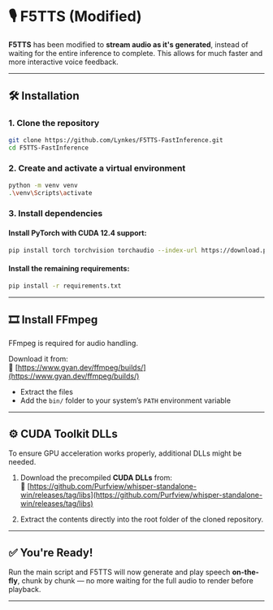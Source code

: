 # 🎙️ F5TTS (Modified)

**F5TTS** has been modified to **stream audio as it's generated**, instead of waiting for the entire inference to complete. This allows for much faster and more interactive voice feedback.

---

## 🛠️ Installation

### 1. Clone the repository

```bash
git clone https://github.com/Lynkes/F5TTS-FastInference.git
cd F5TTS-FastInference
```

### 2. Create and activate a virtual environment

```bash
python -m venv venv
.\venv\Scripts\activate
```

### 3. Install dependencies

#### Install PyTorch with CUDA 12.4 support:

```bash
pip install torch torchvision torchaudio --index-url https://download.pytorch.org/whl/cu124
```

#### Install the remaining requirements:

```bash
pip install -r requirements.txt
```

---

## 🎞️ Install FFmpeg

FFmpeg is required for audio handling.

Download it from:  
🔗 [https://www.gyan.dev/ffmpeg/builds/](https://www.gyan.dev/ffmpeg/builds/)

- Extract the files
- Add the `bin/` folder to your system’s `PATH` environment variable

---

## ⚙️ CUDA Toolkit DLLs

To ensure GPU acceleration works properly, additional DLLs might be needed.

1. Download the precompiled **CUDA DLLs** from:  
   🔗 [https://github.com/Purfview/whisper-standalone-win/releases/tag/libs](https://github.com/Purfview/whisper-standalone-win/releases/tag/libs)

2. Extract the contents directly into the root folder of the cloned repository.

---

## ✅ You're Ready!

Run the main script and F5TTS will now generate and play speech **on-the-fly**, chunk by chunk — no more waiting for the full audio to render before playback.

---
